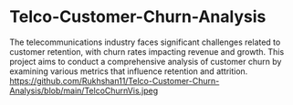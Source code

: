 # Telco-Customer-Churn-Analysis
The telecommunications industry faces significant challenges related to customer retention, with churn rates impacting revenue and growth. This project aims to conduct a comprehensive analysis of customer churn by examining various metrics that influence retention and attrition.
https://github.com/Rukhshan11/Telco-Customer-Churn-Analysis/blob/main/TelcoChurnVis.jpeg
